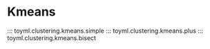 # Kmeans

::: toyml.clustering.kmeans.simple
::: toyml.clustering.kmeans.plus
::: toyml.clustering.kmeans.bisect
